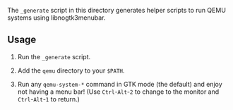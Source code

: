 The `_generate` script in this directory generates helper scripts to run
QEMU systems using libnogtk3menubar.


Usage
-----

1.  Run the `_generate` script.

2.  Add the `qemu` directory to your `$PATH`.

3.  Run any `qemu-system-*` command in GTK mode (the default) and enjoy
    not having a menu bar!  (Use `Ctrl`-`Alt`-`2` to change to the monitor
    and `Ctrl`-`Alt`-`1` to return.)
